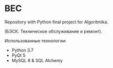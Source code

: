 # BEC
Repository with Python final project for Algoritmika.

(БЭСК. Техническое обслуживание и ремонт).

  Использованные технологии:
  - Python 3.7
  - PyQt 5
  - MySQL 8 & SQL Alchemy

